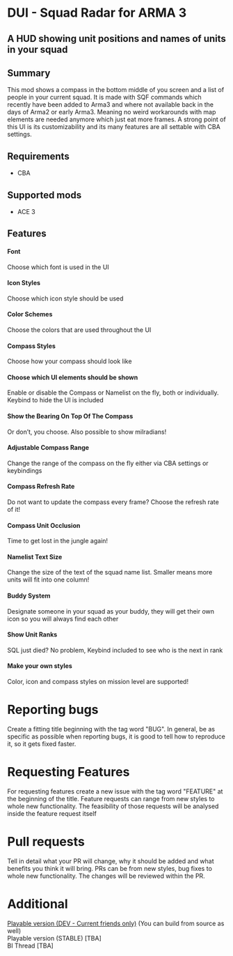 # DUI - Squad Radar for ARMA 3

## A HUD showing unit positions and names of units in your squad

## Summary
This mod shows a compass in the bottom middle of you screen and a list of people in your current squad. It is made with SQF commands which recently have been added to Arma3 and where not available back in the days of Arma2 or early Arma3. Meaning no weird workarounds with map elements are needed anymore which just eat more frames.
A strong point of this UI is its customizability and its many features are all settable with CBA settings.

## Requirements
- CBA

## Supported mods
- ACE 3

## Features
####  Font
Choose which font is used in the UI

####  Icon Styles
Choose which icon style should be used

####  Color Schemes
Choose the colors that are used throughout the UI

####  Compass Styles
Choose how your compass should look like

####  Choose which UI elements should be shown
Enable or disable the Compass or Namelist on the fly, both or individually. Keybind to hide the UI is included

####  Show the Bearing On Top Of The Compass
Or don’t, you choose. Also possible to show milradians!

####  Adjustable Compass Range
Change the range of the compass on the fly either via CBA settings or keybindings

####  Compass Refresh Rate
Do not want to update the compass every frame? Choose the refresh rate of it!

####  Compass Unit Occlusion
Time to get lost in the jungle again!

####  Namelist Text Size
Change the size of the text of the squad name list. Smaller means more units will fit into one column!

####  Buddy System
Designate someone in your squad as your buddy, they will get their own icon so you will always find each other

####  Show Unit Ranks
SQL just died? No problem, Keybind included to see who is the next in rank

####  Make your own styles
Color, icon and compass styles on mission level are supported!

# Reporting bugs
Create a fitting title beginning with the tag word "BUG".
In general, be as specific as possible when reporting bugs, it is good to tell how to reproduce it, so it gets fixed faster.

# Requesting Features
For requesting features create a new issue with the tag word "FEATURE" at the beginning of the title. Feature requests can range from new styles to whole new functionality. The feasibility of those requests will be analysed inside the feature request itself

# Pull requests
Tell in detail what your PR will change, why it should be added and what benefits you think it will bring. PRs can be from new styles, bug fixes to whole new functionality. The changes will be reviewed within the PR.

# Additional
[Playable version (DEV - Current friends only)](https://steamcommunity.com/sharedfiles/filedetails/?id=1617125729) (You can build from source as well)\
Playable version (STABLE) [TBA]\
BI Thread [TBA]
